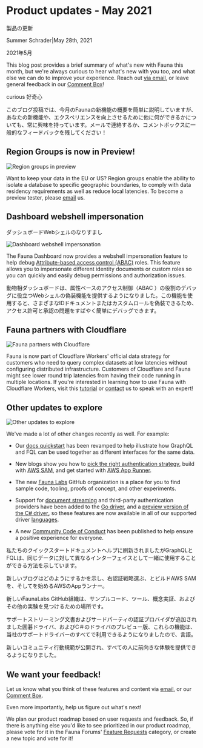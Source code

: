 # Product updates - May 2021

製品の更新

Summer Schrader|May 28th, 2021

2021年5月

This blog post provides a brief summary of what's new with Fauna this month, but we're always curious to hear what's new with you too, and what else we can do to improve your experience. Reach out [via email](mailto:product@fauna.com), or leave general feedback in our [Comment Box](https://docs.google.com/forms/d/1K4AK0okXPN_Qh6fcw8iJfdQaWs0yv8Nv_u6pQkposfg/edit#responses)!

curious
好奇心

このブログ投稿では、今月のFaunaの新機能の概要を簡単に説明していますが、あなたの新機能や、エクスペリエンスを向上させるために他に何ができるかについても、常に興味を持っています。メールで連絡するか、コメントボックスに一般的なフィードバックを残してください！

## Region Groups is now in Preview!

![Region groups in preview](https://fauna.com//images.ctfassets.net/po4qc9xpmpuh/4uMdJKlD4uTRyd1xitOgvf/3f64e15b6187bdadb617a882c9ea0d87/region-groups-in-preview.png)

Want to keep your data in the EU or US? Region groups enable the ability to isolate a database to specific geographic boundaries, to comply with data residency requirements as well as reduce local latencies. To become a preview tester, please [email](mailto:product@fauna.com) us.

## Dashboard webshell impersonation

ダッシュボードWebシェルのなりすまし

![Dashboard webshell impersonation](https://fauna.com//images.ctfassets.net/po4qc9xpmpuh/Jao9kCvpWF9AWcd9hlX6N/c2377fca7081aea4851aeed242d50be2/dashboard-webshell-impersonation.png)

The Fauna Dashboard now provides a webshell impersonation feature to help debug [Attribute-based access control (](https://docs.fauna.com/fauna/current/security/abac.html)[ABAC](https://docs.fauna.com/fauna/current/security/abac.html)[)](https://docs.fauna.com/fauna/current/security/abac.html) roles. This feature allows you to impersonate different identity documents or custom roles so you can quickly and easily debug permissions and authorization issues.

動物相ダッシュボードは、属性ベースのアクセス制御（ABAC ）の役割のデバッグに役立つWebシェルの偽装機能を提供するようになりました。この機能を使用すると、さまざまなIDドキュメントまたはカスタムロールを偽装できるため、アクセス許可と承認の問題をすばやく簡単にデバッグできます。

## Fauna partners with Cloudflare

![Fauna partners with Cloudflare](https://fauna.com//images.ctfassets.net/po4qc9xpmpuh/1tAvaOZyMkaSgwMiwIANOH/07fd5d80d92b1bb7b849ec1feaa10a65/fauna-partners-with-cloudflare.png)

Fauna is now part of Cloudflare Workers' official data strategy for customers who need to query complex datasets at low latencies without configuring distributed infrastructure. Customers of Cloudflare and Fauna might see lower round trip latencies from having their code running in multiple locations. If you're interested in learning how to use Fauna with Cloudflare Workers, visit this [tutorial](https://fauna.com/blog/getting-started-with-fauna-and-cloudflare-workers) or [contact](https://www2.fauna.com/cloudflare-contact) us to speak with an expert!

## Other updates to explore

![Other updates to explore](https://fauna.com//images.ctfassets.net/po4qc9xpmpuh/47yUHBp9qFs49l6qB89hdv/ab62c37ab73284190f064c25114cf5ae/other-updates-to-explore.png)

We've made a lot of other changes recently as well. For example:

-   Our [docs quickstart](https://www2.fauna.com/e/517431/fauna-current-start-index-html/77xm74/1015284883?h=1N4LvB7kSdQijWdMpenH5V7jSsdEFRMMRbR29TSRxTs) has been revamped to help illustrate how GraphQL and FQL can be used together as different interfaces for the same data.
    
-   New blogs show you how to [pick the right authentication strategy](https://www2.fauna.com/e/517431/entication-strategy-with-fauna/77xm5z/1015284883?h=1N4LvB7kSdQijWdMpenH5V7jSsdEFRMMRbR29TSRxTs), build with [AWS SAM](https://www2.fauna.com/e/517431/est-api-with-aws-sam-and-fauna/77xm62/1015284883?h=1N4LvB7kSdQijWdMpenH5V7jSsdEFRMMRbR29TSRxTs), and get started with [AWS App Runner](https://www2.fauna.com/e/517431/-with-aws-app-runner-and-fauna/77xm64/1015284883?h=1N4LvB7kSdQijWdMpenH5V7jSsdEFRMMRbR29TSRxTs).
    
-   The new [Fauna Labs](https://www2.fauna.com/e/517431/fauna-labs/77xm66/1015284883?h=1N4LvB7kSdQijWdMpenH5V7jSsdEFRMMRbR29TSRxTs) GitHub organization is a place for you to find sample code, tooling, proofs of concept, and other experiments.
    
-   Support for [document streaming](https://www2.fauna.com/e/517431/current-drivers-streaming-html/77xm68/1015284883?h=1N4LvB7kSdQijWdMpenH5V7jSsdEFRMMRbR29TSRxTs) and third-party authentication providers have been added to the [Go driver](https://www2.fauna.com/e/517431/fauna-faunadb-go/77xm6b/1015284883?h=1N4LvB7kSdQijWdMpenH5V7jSsdEFRMMRbR29TSRxTs), and a [preview version of the C# driver](https://www2.fauna.com/e/517431/faunadb-csharp-discussions-146/77xm6d/1015284883?h=1N4LvB7kSdQijWdMpenH5V7jSsdEFRMMRbR29TSRxTs)**,** so these features are now available in all of our supported driver [languages](https://www2.fauna.com/e/517431/fauna-current-drivers-/77xm6g/1015284883?h=1N4LvB7kSdQijWdMpenH5V7jSsdEFRMMRbR29TSRxTs).
    
-   A new [Community Code of Conduct](https://www2.fauna.com/e/517431/guidelines/77xm6j/1015284883?h=1N4LvB7kSdQijWdMpenH5V7jSsdEFRMMRbR29TSRxTs) has been published to help ensure a positive experience for everyone.
    
私たちのクイックスタートドキュメントヘルプに刷新されましたがGraphQLとFQLは、同じデータに対して異なるインターフェイスとして一緒に使用することができる方法を示しています。

新しいブログはどのようにするかを示し、右認証戦略選ぶ、とビルドAWS SAMを、そしてを始めるAWSのAppランナー。

新しいFaunaLabs GitHub組織は、サンプルコード、ツール、概念実証、およびその他の実験を見つけるための場所です。

サポートストリーミング文書およびサードパーティの認証プロバイダが追加されました囲碁ドライバ、およびC＃のドライバのプレビュー版、これらの機能は、当社のサポートドライバーのすべてで利用できるようになりましたので、言語。

新しいコミュニティ行動規範が公開され、すべての人に前向きな体験を提供できるようになりました。

## We want your feedback!

Let us know what you think of these features and content via [email](mailto:product@fauna.com), or our [Comment Box](https://forms.gle/wpzYQtZhAcse7Rp56).

Even more importantly, help us figure out what's next!

We plan our product roadmap based on user requests and feedback. So, if there is anything else you'd like to see prioritized in our product roadmap, please vote for it in the Fauna Forums' [Feature Requests](https://forums.fauna.com/c/feature-requests/2) category, or create a new topic and vote for it!